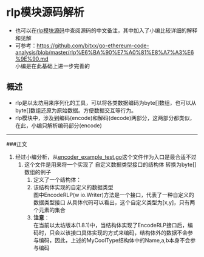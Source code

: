 # rlp模块源码解析  
* 也可以在[rlp模块源码](/src/github.com/ethereum/go-ethereum/rlp)中查阅源码的中文备注，其中加入了小编比较详细的解释和见解  
* 可参考：https://github.com/bitxx/go-ethereum-code-analysis/blob/master/rlp%E6%BA%90%E7%A0%81%E8%A7%A3%E6%9E%90.md  
小编是在此基础上进一步完善的  
## 概述
* rlp是以太坊用来序列化的工具，可以将各类数据编码为byte[]数组，也可以从byte[]数组还原为原始数据。方便数据交互等行为。  
* rlp模块中，涉及到编码(encode)和解码(decode)两部分，这两部分都类似，在此，小编只解析编码部分(encode)
***
###正文
1. 经过小编分析，从[encoder_example_test.go](/src/github.com/ethereum/go-ethereum/rlp/encoder_example_test.go)这个文件作为入口是最合适不过  
    1. 这个文件是用来将一个实现了 自定义数据类型接口的结构体 转换为byte[]数组的例子  
        1. 定义了一个结构体：  
        2. 该结构体实现的自定义的数据类型  
        图中EncodeRLP(w io.Writer)方法是一个接口，代表了一种自定义的数据类型接口
        从具体代码可以看出，这个自定义类型为[x,y]，只有两个元素的集合
        3. **注意**：  
        在当前以太坊版本(1.8.1)中，当结构体实现了EncodeRLP接口后，编码时，只会以该接口具体实现的方式来编码，结构体外的数据不会参与编码，因此，上述的MyCoolType结构体中的Name,a,b本身不会参与编码